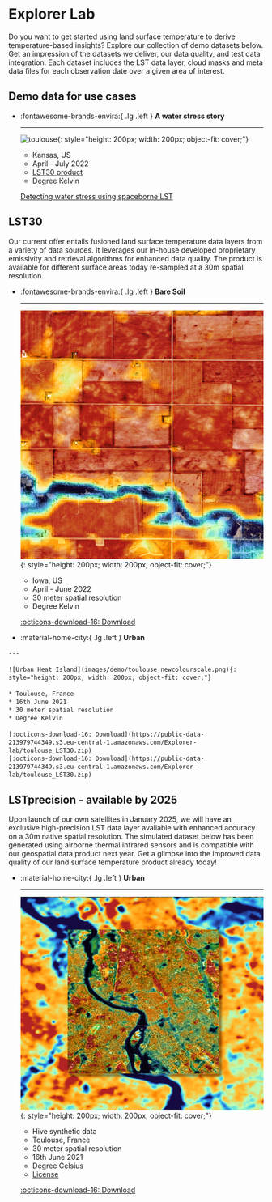 # **Explorer Lab** 
Do you want to get started using land surface temperature to derive temperature-based insights? Explore our collection of demo datasets below. Get an impression of the datasets we deliver, our data quality, and test data integration. Each dataset includes the LST data layer, cloud masks and meta data files for each observation date over a given area of interest. 

<!-- - [Brasil Rioverde Fields](https://constellr-products-shared.s3.eu-central-1.amazonaws.com/br-rioverde-2023.zip)
- [Brasil Barreiras Fields](https://constellr-products-shared.s3.eu-central-1.amazonaws.com/br-barreiras-2023.zip)
- [France Marne Fields](https://constellr-products-shared.s3.eu-central-1.amazonaws.com/fr-marne-2023.zip)
- [US Pontiac Fields](https://constellr-products-shared.s3.eu-central-1.amazonaws.com/us-pontiac-2023.zip)
- [Germany Freiburg/Breisgau, Urban/Forest/Agriculture](https://constellr-products-shared.s3.eu-central-1.amazonaws.com/germany_freiburg_breisgau-urban-forest-agriculture.zip) -->

## Demo data for use cases 

<div class="grid cards" markdown>

-   :fontawesome-brands-envira:{ .lg .left }  __A water stress story__

    ---

    ![toulouse](images/thermal_insights/Kansas2022.png){: style="height: 200px; width: 200px; object-fit: cover;"}

    * Kansas, US
    * April - July 2022
    * [LST30 product](Technical-specification.md)
    * Degree Kelvin
  
    [Detecting water stress using spaceborne LST](water-stress-use-case.md)
    
 
</div>


## LST30 
Our current offer entails fusioned land surface temperature data layers from a variety of data sources. It leverages our in-house developed proprietary emissivity and retrieval algorithms for enhanced data quality. The product is available for different surface areas today re-sampled at a 30m spatial resolution. 


<div class="grid cards" markdown>

-   :fontawesome-brands-envira:{ .lg .left }  __Bare Soil__

    ---

    ![baresoil monitoring](images/demo/baresoil_newcolourscale.png){: style="height: 200px; width: 200px; object-fit: cover;"}


    * Iowa, US
    * April - June 2022
    * 30 meter spatial resolution
    * Degree Kelvin

    [:octicons-download-16: Download](https://public-data-213979744349.s3.eu-central-1.amazonaws.com/Explorer-lab/constellr-baresoil_monitoring2022.zip)

-    :material-home-city:{ .lg .left }  __Urban__
     
    ---
  
    ![Urban Heat Island](images/demo/toulouse_newcolourscale.png){: style="height: 200px; width: 200px; object-fit: cover;"}

    * Toulouse, France
    * 16th June 2021
    * 30 meter spatial resolution
    * Degree Kelvin

    [:octicons-download-16: Download](https://public-data-213979744349.s3.eu-central-1.amazonaws.com/Explorer-lab/toulouse_LST30.zip)    
    [:octicons-download-16: Download](https://public-data-213979744349.s3.eu-central-1.amazonaws.com/Explorer-lab/toulouse_LST30.zip)    


</div>



## LSTprecision - available by 2025
Upon launch of our own satellites in January 2025, we will have an exclusive high-precision LST data layer available with enhanced accuracy on a 30m native spatial resolution. The simulated dataset below has been generated using airborne thermal infrared sensors and is compatible with our geospatial data product next year. Get a glimpse into the improved data quality of our land surface temperature product already today!


<div class="grid cards" markdown>

-   :material-home-city:{ .lg .left }  __Urban__

    ---

    ![toulouse](images/demo/toulouse_urban.png){: style="height: 200px; width: 200px; object-fit: cover;"}

    * Hive synthetic data
    * Toulouse, France
    * 30 meter spatial resolution
    * 16th June 2021
    * Degree Celsius
    * [License](https://doi.org/10.1016/j.dib.2023.109109)
    

    [:octicons-download-16: Download](https://public-data-213979744349.s3.eu-central-1.amazonaws.com/Explorer-lab/constellr-toulouse_hive_synthetic2021.zip
    )

 
</div>

